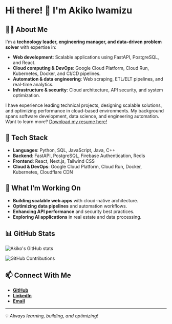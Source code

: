 # Hi there! 👋 I'm Akiko Iwamizu

## 👩‍💻 About Me

I'm a **technology leader, engineering manager, and data-driven problem solver** with expertise in:

- **Web development**: Scalable applications using FastAPI, PostgreSQL, and React.
- **Cloud computing & DevOps**: Google Cloud Platform, Cloud Run, Kubernetes, Docker, and CI/CD pipelines.
- **Automation & data engineering**: Web scraping, ETL/ELT pipelines, and real-time analytics.
- **Infrastructure & security**: Cloud architecture, API security, and system optimization.

I have experience leading technical projects, designing scalable solutions, and optimizing performance in cloud-based environments. My background spans software development, data science, and engineering automation. Want to learn more? [Download my resume here!](https://drive.google.com/file/d/1pvUNje-h3Z3Np0vUMOJMpY2Yi9fhkfcn/view?usp=sharing)

## 🔧 Tech Stack

- **Languages**: Python, SQL, JavaScript, Java, C++
- **Backend**: FastAPI, PostgreSQL, Firebase Authentication, Redis
- **Frontend**: React, Next.js, Tailwind CSS
- **Cloud & DevOps**: Google Cloud Platform, Cloud Run, Docker, Kubernetes, Cloudflare CDN

## 🚀 What I’m Working On

- **Building scalable web apps** with cloud-native architecture.
- **Optimizing data pipelines** and automation workflows.
- **Enhancing API performance** and security best practices.
- **Exploring AI applications** in real estate and data processing.

## 📊 GitHub Stats

![Akiko's GitHub stats](https://github-readme-stats.vercel.app/api?username=akikoiwamizu&show_icons=true&theme=tokyonight)

![GitHub Contributions](https://github-readme-streak-stats.herokuapp.com?user=akikoiwamizu&theme=tokyonight)

## 📫 Connect With Me

- [**GitHub**](https://github.com/akikoiwamizu)
- [**LinkedIn**](https://linkedin.com/in/akikoiwamizu/)
- [**Email**](akikoiwamizu@gmail.com)

---

💡 _Always learning, building, and optimizing!_
